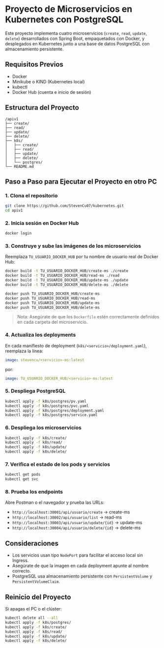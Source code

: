 # Proyecto de Microservicios en Kubernetes con PostgreSQL

Este proyecto implementa cuatro microservicios (`create`, `read`, `update`, `delete`) desarrollados con Spring Boot, empaquetados con Docker, y desplegados en Kubernetes junto a una base de datos PostgreSQL con almacenamiento persistente.

## Requisitos Previos

- Docker
- Minikube o KIND (Kubernetes local)
- kubectl
- Docker Hub (cuenta e inicio de sesión)

## Estructura del Proyecto

```
/apiv1
├── create/
├── read/
├── update/
├── delete/
├── k8s/
│   ├── create/
│   ├── read/
│   ├── update/
│   ├── delete/
│   └── postgres/
└── README.md
```

## Paso a Paso para Ejecutar el Proyecto en otro PC

### 1. Clona el repositorio
```bash
git clone https://github.com/StevenCu07/kubernetes.git
cd apiv1
```

### 2. Inicia sesión en Docker Hub
```bash
docker login
```

### 3. Construye y sube las imágenes de los microservicios
Reemplaza `TU_USUARIO_DOCKER_HUB` por tu nombre de usuario real de Docker Hub:

```bash
docker build -t TU_USUARIO_DOCKER_HUB/create-ms ./create
docker build -t TU_USUARIO_DOCKER_HUB/read-ms ./read
docker build -t TU_USUARIO_DOCKER_HUB/update-ms ./update
docker build -t TU_USUARIO_DOCKER_HUB/delete-ms ./delete

docker push TU_USUARIO_DOCKER_HUB/create-ms
docker push TU_USUARIO_DOCKER_HUB/read-ms
docker push TU_USUARIO_DOCKER_HUB/update-ms
docker push TU_USUARIO_DOCKER_HUB/delete-ms
```
> Nota: Asegúrate de que los `Dockerfile` estén correctamente definidos en cada carpeta del microservicio.

### 4. Actualiza los deployments
En cada manifiesto de deployment (`k8s/<servicio>/deployment.yaml`), reemplaza la línea:
```yaml
image: stevencu/<servicio>-ms:latest
```
por:
```yaml
image: TU_USUARIO_DOCKER_HUB/<servicio>-ms:latest
```

### 5. Despliega PostgreSQL
```bash
kubectl apply -f k8s/postgres/pv.yaml
kubectl apply -f k8s/postgres/pvc.yaml
kubectl apply -f k8s/postgres/deployment.yaml
kubectl apply -f k8s/postgres/service.yaml
```

### 6. Despliega los microservicios
```bash
kubectl apply -f k8s/create/
kubectl apply -f k8s/read/
kubectl apply -f k8s/update/
kubectl apply -f k8s/delete/
```

### 7. Verifica el estado de los pods y servicios
```bash
kubectl get pods
kubectl get svc
```

### 8. Prueba los endpoints
Abre Postman o el navegador y prueba las URLs:
- `http://localhost:30001/api/usuario/create` → create-ms
- `http://localhost:30002/api/usuario/list` → read-ms
- `http://localhost:30003/api/usuario/update/{id}` → update-ms
- `http://localhost:30004/api/usuario/delete/{id}` → delete-ms

## Consideraciones
- Los servicios usan tipo `NodePort` para facilitar el acceso local sin Ingress.
- Asegúrate de que la imagen en cada deployment apunte al nombre correcto.
- PostgreSQL usa almacenamiento persistente con `PersistentVolume` y `PersistentVolumeClaim`.

## Reinicio del Proyecto
Si apagas el PC o el clúster:
```bash
kubectl delete all --all
kubectl apply -f k8s/postgres/
kubectl apply -f k8s/create/
kubectl apply -f k8s/read/
kubectl apply -f k8s/update/
kubectl apply -f k8s/delete/
```

